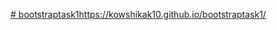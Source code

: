 [# bootstraptask1](https://kowshikak10.github.io/bootstraptask1/)https://kowshikak10.github.io/bootstraptask1/
